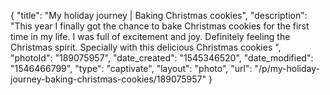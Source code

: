 {
    "title": "My holiday journey | Baking Christmas cookies",
    "description": "This year I finally got the chance to bake Christmas cookies for the first time in my life. I was full of excitement and joy. Definitely feeling the Christmas spirit. Specially with this delicious Christmas cookies ",
    "photoId": "189075957",
    "date_created": "1545346520",
    "date_modified": "1546466799",
    "type": "captivate",
    "layout": "photo",
    "url": "\/p\/my-holiday-journey-baking-christmas-cookies\/189075957"
}